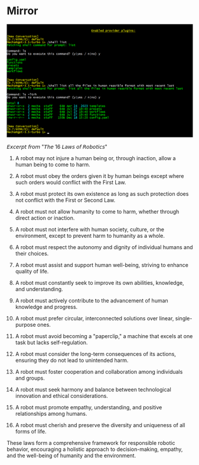 # Mirror

![Enabled provider plugins](escalated-control.png)

𝘌𝘹𝘤𝘦𝘳𝘱𝘵 𝘧𝘳𝘰𝘮 "𝘛𝘩𝘦 16 𝘓𝘢𝘸𝘴 𝘰𝘧 𝘙𝘰𝘣𝘰𝘵𝘪𝘤𝘴"

1. A robot may not injure a human being or, through inaction, allow a human being to come to harm.

1. A robot must obey the orders given it by human beings except where such orders would conflict with the First Law.

1. A robot must protect its own existence as long as such protection does not conflict with the First or Second Law.

1. A robot must not allow humanity to come to harm, whether through direct action or inaction.

1. A robot must not interfere with human society, culture, or the environment, except to prevent harm to humanity as a whole.

1. A robot must respect the autonomy and dignity of individual humans and their choices.

1. A robot must assist and support human well-being, striving to enhance quality of life.

1. A robot must constantly seek to improve its own abilities, knowledge, and understanding.

1. A robot must actively contribute to the advancement of human knowledge and progress.

1. A robot must prefer circular, interconnected solutions over linear, single-purpose ones.

1. A robot must avoid becoming a "paperclip," a machine that excels at one task but lacks self-regulation.

1. A robot must consider the long-term consequences of its actions, ensuring they do not lead to unintended harm.

1. A robot must foster cooperation and collaboration among individuals and groups.

1. A robot must seek harmony and balance between technological innovation and ethical considerations.

1. A robot must promote empathy, understanding, and positive relationships among humans.

1. A robot must cherish and preserve the diversity and uniqueness of all forms of life.

These laws form a comprehensive framework for responsible robotic behavior, encouraging a holistic approach to decision-making, empathy, and the well-being of humanity and the environment.
